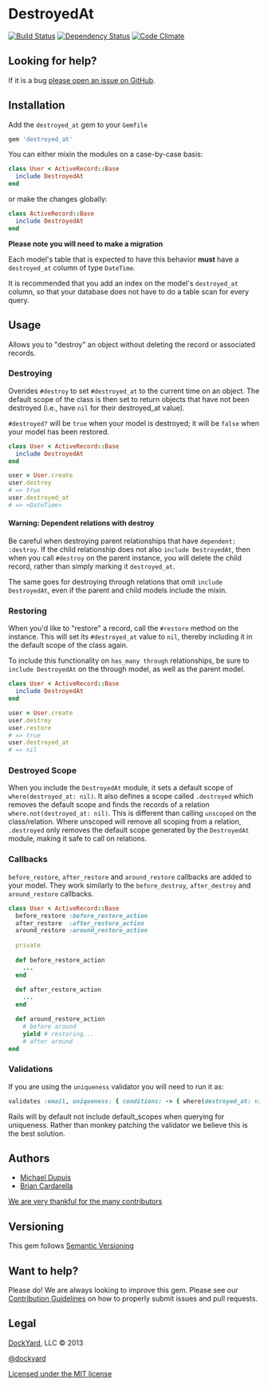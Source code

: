# DestroyedAt #

[![Build Status](https://secure.travis-ci.org/dockyard/destroyed_at.png?branch=master)](http://travis-ci.org/dockyard/destroyed_at)
[![Dependency Status](https://gemnasium.com/dockyard/destroyed_at.png?travis)](https://gemnasium.com/dockyard/destroyed_at)
[![Code Climate](https://codeclimate.com/github/dockyard/destroyed_at.png)](https://codeclimate.com/github/dockyard/destroyed_at)

## Looking for help? ##

If it is a bug [please open an issue on GitHub](https://github.com/dockyard/destroyed_at/issues).

## Installation ##

Add the `destroyed_at` gem to your `Gemfile`

```ruby
gem 'destroyed_at'
```

You can either mixin the modules on a case-by-case basis:

```ruby
class User < ActiveRecord::Base
  include DestroyedAt
end
```

or make the changes globally:

```ruby
class ActiveRecord::Base
  include DestroyedAt
end
```

**Please note you will need to make a migration**

Each model's table that is expected to have this behavior **must** have
a `destroyed_at` column of type `DateTime`.

It is recommended that you add an index on the model's `destroyed_at` column,
so that your database does not have to do a table scan for every query.

## Usage ##
Allows you to "destroy" an object without deleting the record or
associated records.

### Destroying ###
Overides `#destroy` to set `#destroyed_at` to the current time on an object. The
default scope of the class is then set to return objects that have not
been destroyed (i.e., have `nil` for their destroyed_at value).

`#destroyed?` will be `true` when your model is destroyed; it will be
`false` when your model has been restored.

```ruby
class User < ActiveRecord::Base
  include DestroyedAt
end

user = User.create
user.destroy 
# => true
user.destroyed_at
# => <DateTime>
```

#### Warning: Dependent relations with destroy ####
Be careful when destroying parent relationships that have `dependent:
:destroy`. If the child
relationship does not also `include DestroyedAt`, then when you call
`#destroy` on the parent instance, you will delete the child record,
rather than simply marking it `destroyed_at`.

The same goes for destroying through relations that omit `include
DestroyedAt`, even if the parent and child models include the mixin.

### Restoring ####
When you'd like to "restore" a record, call the `#restore` method on
the instance. This will set its `#destroyed_at` value to `nil`, thereby
including it in the default scope of the class again.

To include this functionality on `has_many through` relationships,
be sure to `include DestroyedAt` on the through model, as well as the
parent model.

```ruby
class User < ActiveRecord::Base
  include DestroyedAt
end

user = User.create
user.destroy
user.restore
# => true
user.destroyed_at
# => nil
```

### Destroyed Scope ###
When you include the `DestroyedAt` module, it sets a default scope of 
`where(destroyed_at: nil)`. It also defines a scope called `.destroyed`
which removes the default scope and finds the records of a relation
`where.not(destroyed_at: nil)`. This is different than calling `unscoped`
on the class/relation. Where unscoped will remove all scoping from a
relation, `.destroyed` only removes the default scope generated by the
`DestroyedAt` module, making it safe to call on relations.

### Callbacks ###
`before_restore`, `after_restore` and `around_restore` callbacks are added to your
model. They work similarly to the `before_destroy`, `after_destroy` and `around_restore`
callbacks.

```ruby
class User < ActiveRecord::Base
  before_restore :before_restore_action
  after_restore  :after_restore_action
  around_restore :around_restore_action
  
  private
  
  def before_restore_action
    ...
  end
  
  def after_restore_action
    ...
  end

  def around_restore_action
    # before around
    yield # restoring...
    # after around
end
```

### Validations ###

If you are using the `uniqueness` validator you will need to run it as:

```ruby
validates :email, uniqueness: { conditions: -> { where(destroyed_at: nil) } }
```

Rails will by default not include default_scopes when querying for uniqueness. Rather than monkey 
patching the validator we believe this is the best solution.

## Authors ##

* [Michael Dupuis](http://twitter.com/michaeldupuisjr)
* [Brian Cardarella](http://twitter.com/bcardarella)

[We are very thankful for the many contributors](https://github.com/dockyard/destroyed_at/graphs/contributors)

## Versioning ##

This gem follows [Semantic Versioning](http://semver.org)

## Want to help? ##

Please do! We are always looking to improve this gem. Please see our
[Contribution Guidelines](https://github.com/dockyard/destroyed_at/blob/master/CONTRIBUTING.md)
on how to properly submit issues and pull requests.

## Legal ##

[DockYard](http://dockyard.com), LLC &copy; 2013

[@dockyard](http://twitter.com/dockyard)

[Licensed under the MIT license](http://www.opensource.org/licenses/mit-license.php)

